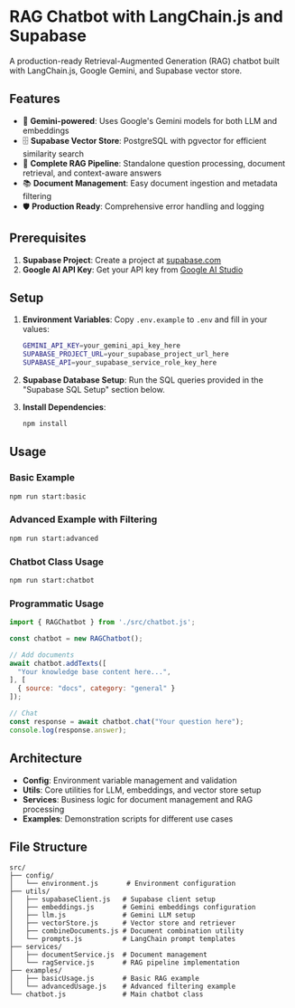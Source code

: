 # RAG Chatbot with LangChain.js and Supabase

A production-ready Retrieval-Augmented Generation (RAG) chatbot built with LangChain.js, Google Gemini, and Supabase vector store.

## Features

- 🤖 **Gemini-powered**: Uses Google's Gemini models for both LLM and embeddings
- 🗄️ **Supabase Vector Store**: PostgreSQL with pgvector for efficient similarity search
- 🔄 **Complete RAG Pipeline**: Standalone question processing, document retrieval, and context-aware answers
- 📚 **Document Management**: Easy document ingestion and metadata filtering
- 🛡️ **Production Ready**: Comprehensive error handling and logging

## Prerequisites

1. **Supabase Project**: Create a project at [supabase.com](https://supabase.com)
2. **Google AI API Key**: Get your API key from [Google AI Studio](https://aistudio.google.com/app/apikey)

## Setup

1. **Environment Variables**: Copy `.env.example` to `.env` and fill in your values:
   ```bash
   GEMINI_API_KEY=your_gemini_api_key_here
   SUPABASE_PROJECT_URL=your_supabase_project_url_here
   SUPABASE_API=your_supabase_service_role_key_here
   ```

2. **Supabase Database Setup**: Run the SQL queries provided in the "Supabase SQL Setup" section below.

3. **Install Dependencies**:
   ```bash
   npm install
   ```

## Usage

### Basic Example
```bash
npm run start:basic
```

### Advanced Example with Filtering
```bash
npm run start:advanced
```

### Chatbot Class Usage
```bash
npm run start:chatbot
```

### Programmatic Usage

```javascript
import { RAGChatbot } from './src/chatbot.js';

const chatbot = new RAGChatbot();

// Add documents
await chatbot.addTexts([
  "Your knowledge base content here...",
], [
  { source: "docs", category: "general" }
]);

// Chat
const response = await chatbot.chat("Your question here");
console.log(response.answer);
```

## Architecture

- **Config**: Environment variable management and validation
- **Utils**: Core utilities for LLM, embeddings, and vector store setup
- **Services**: Business logic for document management and RAG processing
- **Examples**: Demonstration scripts for different use cases

## File Structure

```
src/
├── config/
│   └── environment.js       # Environment configuration
├── utils/
│   ├── supabaseClient.js   # Supabase client setup
│   ├── embeddings.js       # Gemini embeddings configuration
│   ├── llm.js              # Gemini LLM setup
│   ├── vectorStore.js      # Vector store and retriever
│   ├── combineDocuments.js # Document combination utility
│   └── prompts.js          # LangChain prompt templates
├── services/
│   ├── documentService.js  # Document management
│   └── ragService.js       # RAG pipeline implementation
├── examples/
│   ├── basicUsage.js       # Basic RAG example
│   └── advancedUsage.js    # Advanced filtering example
└── chatbot.js              # Main chatbot class
```